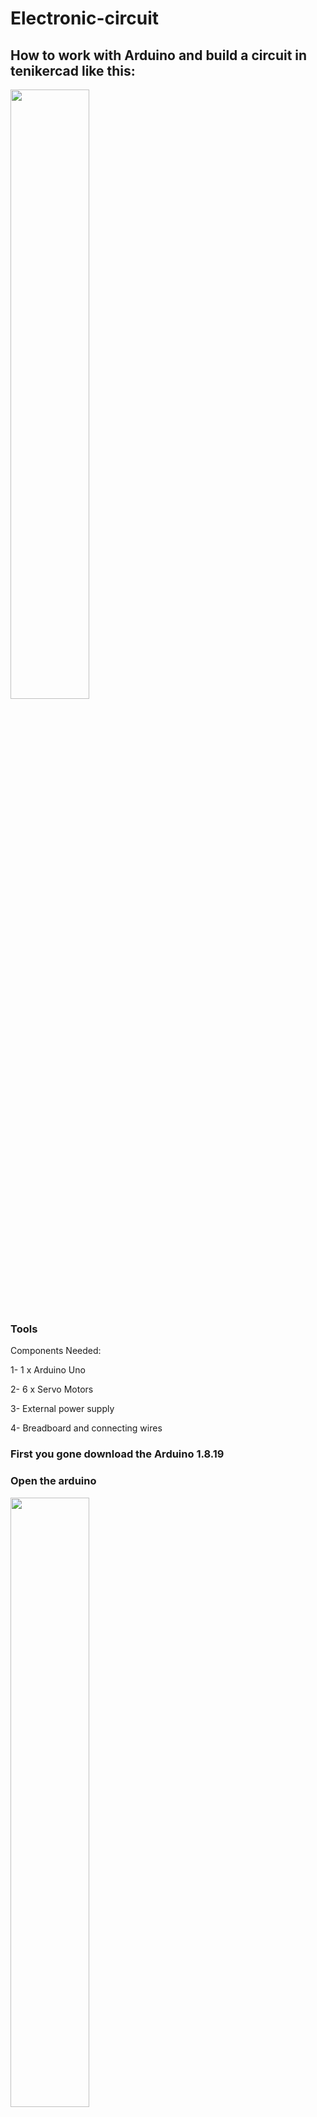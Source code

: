 # Electronic-circuit

## How to work with Arduino and build a circuit in tenikercad like this:  
<img src="https://github.com/HAN6661/Electronic-circuit/assets/173714836/f322b0a5-c1f7-4848-932b-6fe89a52af18.jpg" width="50%" height="50%">

### Tools 
Components Needed:

1- 1 x Arduino Uno

2- 6 x Servo Motors

3- External power supply

4- Breadboard and connecting wires

### First you gone download the Arduino 1.8.19

### Open the arduino 
<img src="https://github.com/HAN6661/Electronic-circuit/assets/173714836/d5ba6365-5199-49b3-b59a-aee7cf4f0374.jpg" width="50%" height="50%">


### Open sweap and read the example 
<img src="https://github.com/HAN6661/Electronic-circuit/assets/173714836/e3d83eaa-c640-4bd2-bd98-44b1ba253738.jpg" width="50%" height="50%">

### Then make the code to start the 6 servo 
```

#include <Servo.h>

Servo myservo1;  // create servo object to control a se
Servo myservo2;      // twelve servo objects can be created on most boards
Servo myservo3;
Servo myservo4;
Servo myservo5;
Servo myservo6;

int pos = 0;    // variable to store the servo position

void setup() {
  myservo1.attach(11);
  myservo2.attach(10);
  myservo3.attach(9);
  myservo4.attach(5);
  myservo5.attach(3);
  myservo6.attach(4);// attaches the servo on pin 9 to the servo object
}

void loop() {
  for (pos = 0; pos <= 180; pos += 1) { // goes from 0 degrees to 180 degrees
    // in steps of 1 degree
    myservo1.write(pos);              // tell servo to go to position in variable 'pos'
    delay(15);                       // waits 15 ms for the servo to reach the position
  }
  for (pos = 180; pos >= 0; pos -= 1) { // goes from 180 degrees to 0 degrees
    myservo1.write(pos);              
    delay(15);                       
  }
  for (pos = 0; pos <= 180; pos += 1) { 
    // in steps of 1 degree
    myservo2.write(pos);           
    delay(15);                       
  }
  for (pos = 180; pos >= 0; pos -= 1) { 
    myservo2.write(pos);             
    delay(15);                      
  }
  for (pos = 0; pos <= 180; pos += 1) { 
    // in steps of 1 degree
    myservo3.write(pos);           
    delay(15);                       
  }
  for (pos = 180; pos >= 0; pos -= 1) { 
    myservo3.write(pos);             
    delay(15);                      
  }
  for (pos = 0; pos <= 180; pos += 1) { 
    // in steps of 1 degree
    myservo4.write(pos);           
    delay(15);                       
  }
  for (pos = 180; pos >= 0; pos -= 1) { 
    myservo4.write(pos);             
    delay(15);                      
  }
  for (pos = 0; pos <= 180; pos += 1) { 
    // in steps of 1 degree
    myservo5.write(pos);           
    delay(15);                       
  }
  for (pos = 180; pos >= 0; pos -= 1) { 
    myservo5.write(pos);             
    delay(15);                      
  }
  for (pos = 0; pos <= 180; pos += 1) { 
    // in steps of 1 degree
    myservo6.write(pos);           
    delay(15);                       
  }
  for (pos = 180; pos >= 0; pos -= 1) { 
    myservo6.write(pos);             
    delay(15);                      
  }
}
```


### Here we use 6 servo with power supply 

